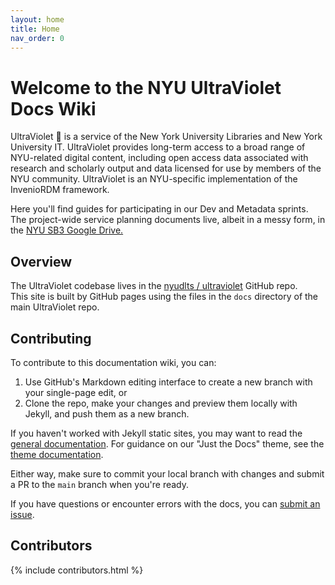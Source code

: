 ```yaml
---
layout: home
title: Home
nav_order: 0
---
```

# Welcome to the NYU UltraViolet Docs Wiki

UltraViolet 💜 is a service of the New York University Libraries and New York University IT. UltraViolet provides long-term access to a broad range of NYU-related digital content, including open access data associated with research and scholarly output and data licensed for use by members of the NYU community. UltraViolet is an NYU-specific implementation of the InvenioRDM framework.

Here you'll find guides for participating in our Dev and Metadata sprints. The project-wide service planning documents live, albeit in a messy form, in the [NYU SB3 Google Drive.](https://drive.google.com/drive/folders/1q40bQ5bVZYn5_QhxbPDhhIAYZk3R7434?usp=sharing)  
## Overview

The UltraViolet codebase lives in the [nyudlts /
ultraviolet](https://github.com/nyudlts/ultraviolet) GitHub repo.  
This site is built by GitHub pages using the files in the `docs` directory of the main UltraViolet repo.

## Contributing

To contribute to this documentation wiki, you can:
 1. Use GitHub's Markdown editing interface to create a new branch with your single-page edit, or
 2. Clone the repo, make your changes and preview them locally with Jekyll, and push them as a new branch.

 If you haven't worked with Jekyll static sites, you may want to read the [general documentation](https://jekyllrb.com/docs/). For guidance on our "Just the Docs" theme, see the [theme documentation](https://pmarsceill.github.io/just-the-docs/).

Either way, make sure to commit your local branch with changes and submit a PR to the `main` branch when you're ready.

If you have questions or encounter errors with the docs, you can [submit an issue](https://github.com/nyudlts/ultraviolet/issuess).

## Contributors

{% include contributors.html %}

